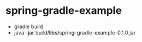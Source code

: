 # spring-gradle-example

-   gradle build   
-   java -jar build/libs/spring-gradle-example-0.1.0.jar
